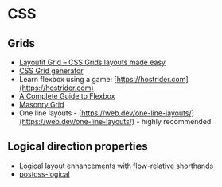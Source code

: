 # CSS

## Grids

* [Layoutit Grid – CSS Grids layouts made easy](https://grid.layoutit.com/)
* [CSS Grid generator](https://cssgrid-generator.netlify.app/)
* Learn flexbox using a game: [https://hostrider.com](https://hostrider.com)
* [ A Complete Guide to Flexbox  ](https://css-tricks.com/snippets/css/a-guide-to-flexbox/)
* [Masonry Grid ](https://masonry.desandro.com/)
* One line layouts - [https://web.dev/one-line-layouts/](https://web.dev/one-line-layouts/) - highly recommended

## Logical direction properties

* [Logical layout enhancements with flow-relative shorthands](https://web.dev/logical-property-shorthands/)
* [postcss-logical](https://github.com/csstools/postcss-logical)


